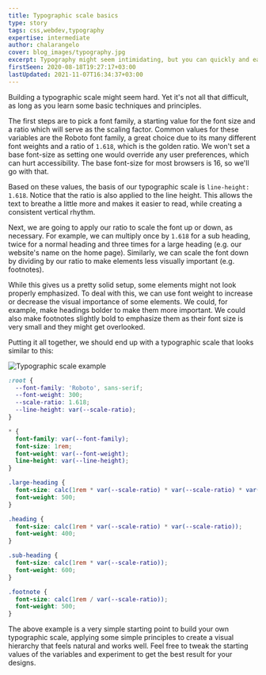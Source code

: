 ```yaml
---
title: Typographic scale basics
type: story
tags: css,webdev,typography
expertise: intermediate
author: chalarangelo
cover: blog_images/typography.jpg
excerpt: Typography might seem intimidating, but you can quickly and easily create a simple typographic scale with this basic technique.
firstSeen: 2020-08-18T19:27:17+03:00
lastUpdated: 2021-11-07T16:34:37+03:00
---
```


Building a typographic scale might seem hard. Yet it's not all that difficult, as long as you learn some basic techniques and principles.

The first steps are to pick a font family, a starting value for the font size and a ratio which will serve as the scaling factor. Common values for these variables are the Roboto font family, a great choice due to its many different font weights and a ratio of `1.618`, which is the golden ratio. We won't set a base font-size as setting one would override any user preferences, which can hurt accessibility. The base font-size for most browsers is 16, so we'll go with that.

Based on these values, the basis of our typographic scale is `line-height: 1.618`. Notice that the ratio is also applied to the line height. This allows the text to breathe a little more and makes it easier to read, while creating a consistent vertical rhythm.

Next, we are going to apply our ratio to scale the font up or down, as necessary. For example, we can multiply once by `1.618` for a sub heading, twice for a normal heading and three times for a large heading (e.g. our website's name on the home page). Similarly, we can scale the font down by dividing by our ratio to make elements less visually important (e.g. footnotes).

While this gives us a pretty solid setup, some elements might not look properly emphasized. To deal with this, we can use font weight to increase or decrease the visual importance of some elements. We could, for example, make headings bolder to make them more important. We could also make footnotes slightly bold to emphasize them as their font size is very small and they might get overlooked.

Putting it all together, we should end up with a typographic scale that looks similar to this:

![Typographic scale example](./blog_images/typography-example.png)

```css
:root {
  --font-family: 'Roboto', sans-serif;
  --font-weight: 300;
  --scale-ratio: 1.618;
  --line-height: var(--scale-ratio);
}

* {
  font-family: var(--font-family);
  font-size: 1rem;
  font-weight: var(--font-weight);
  line-height: var(--line-height);
}

.large-heading {
  font-size: calc(1rem * var(--scale-ratio) * var(--scale-ratio) * var(--scale-ratio));
  font-weight: 500;
}

.heading {
  font-size: calc(1rem * var(--scale-ratio) * var(--scale-ratio));
  font-weight: 400;
}

.sub-heading {
  font-size: calc(1rem * var(--scale-ratio));
  font-weight: 600;
}

.footnote {
  font-size: calc(1rem / var(--scale-ratio));
  font-weight: 500;
}
```

The above example is a very simple starting point to build your own typographic scale, applying some simple principles to create a visual hierarchy that feels natural and works well. Feel free to tweak the starting values of the variables and experiment to get the best result for your designs.
